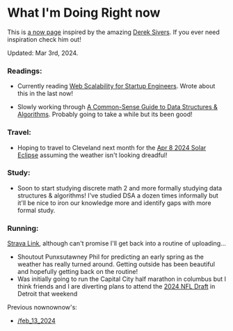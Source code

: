 # What I'm Doing Right now

This is [a now page](https://nownownow.com/about) inspired by the amazing [Derek Sivers](https://sive.rs/now). If you ever need inspiration check him out!

Updated: Mar 3rd, 2024.

### Readings:

- Currently reading [Web Scalability for Startup Engineers](https://www.amazon.com/Scalability-Startup-Engineers-Artur-Ejsmont/dp/0071843655). Wrote about this in the last now!

- Slowly working through [A Common-Sense Guide to Data Structures & Algorithms](https://www.amazon.com/Common-Sense-Guide-Data-Structures-Algorithms/dp/1680502441). Probably going to take a while but its been good!

### Travel:

- Hoping to travel to Cleveland next month for the [Apr 8 2024 Solar Eclipse](https://science.nasa.gov/eclipses/future-eclipses/eclipse-2024/) assuming the weather isn't looking dreadful!

### Study:

- Soon to start studying discrete math 2 and more formally studying data structures & algorithms! I've studied DSA a dozen times informally but it'll be nice to iron our knowledge more and identify gaps with more formal study.

### Running:

[Strava Link](https://www.strava.com/athletes/67717273), although can't promise I'll get back into a routine of uploading...

- Shoutout Punxsutawney Phil for predicting an early spring as the weather has really turned around. Getting outside has been beautiful and hopefully getting back on the routine!
- Was initially going to run the Capital City half marathon in columbus but I think friends and I are diverting plans to attend the [2024 NFL Draft](https://en.wikipedia.org/wiki/2024_NFL_draft) in Detroit that weekend

Previous nownownow's:

- [/feb_13_2024](/now/feb_13_2024)
